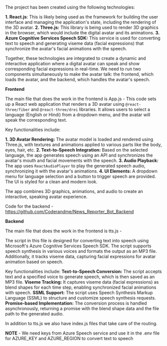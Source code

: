 The project has been created using the following technologies:

**1. React.js**: This is likely being used as the framework for building the user interface and
managing the application's state, including the rendering of the 3D avatar.
**2. Three.js:** This library is being used to render 3D graphics in the browser, which would include
the digital avatar and its animations.
**3. Azure Cognitive Services Speech SDK:** This service is used for converting text to speech
and generating viseme data (facial expressions) that synchronize the avatar's facial animations
with the speech.

Together, these technologies are integrated to create a dynamic and interactive application
where a digital avatar can speak and show corresponding facial expressions in real-time.
We need to run two components simultaneously to make the avatar talk: the frontend, which
loads the avatar, and the backend, which handles the avatar's speech.


**Frontend**

The main file that does the work in the frontend is App.js -
This code sets up a React web application that renders a 3D avatar using `@react-three/fiber`
and `@react-three/drei` libraries. It allows users to select a language (English or Hindi) from a
dropdown menu, and the avatar will speak the corresponding text.

Key functionalities include:

**1. 3D Avatar Rendering:** The avatar model is loaded and rendered using Three.js, with
textures and animations applied to various parts like the body, eyes, hair, etc.
**2. Text-to-Speech Integration:** Based on the selected language, the app generates speech
using an API and synchronizes the avatar's mouth and facial movements with the speech.
**3. Audio Playback:** The app uses `ReactAudioPlayer` to play the generated speech audio,
synchronizing it with the avatar's animations.
**4. UI Elements:** A dropdown menu for language selection and a button to trigger speech are
provided. The UI is styled for a clean and modern look.

The app combines 3D graphics, animations, and audio to create an interactive, speaking avatar
experience.

Code for the backend - https://github.com/Coderandme/News_Reporter_Bot_Backend

**Backend**

The main file that does the work in the frontend is tts.js -

The script in this file is designed for converting text into speech using Microsoft's Azure
Cognitive Services Speech SDK. The script supports speech synthesis in various voices and
formats the output as an MP3 file. Additionally, it tracks viseme data, capturing facial
expressions for avatar animation based on speech.

Key functionalities include:
**Text-to-Speech Conversion:** The script accepts text and a specified voice to generate speech,
which is then saved as an MP3 file.
**Viseme Tracking:** It captures viseme data (facial expressions) as blend shapes for each time
step, enabling synchronized facial animations with speech.
**SSML Support:** The script uses Speech Synthesis Markup Language (SSML) to structure and
customize speech synthesis requests.
**Promise-based Implementation:** The conversion process is handled asynchronously, returning
a promise with the blend shape data and the file path to the generated audio.

In addition to tts.js we also have index.js files that take care of the routing.

**NOTE** - We need keys from Azure Speech service and use it in the .env file for AZURE_KEY
and AZURE_REGION to convert text to speech
